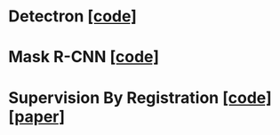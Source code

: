 # Detectron [[code]](https://github.com/facebookresearch/Detectron)
# Mask R-CNN [[code]](https://github.com/facebookresearch/maskrcnn-benchmark)
# Supervision By Registration [[code]](https://github.com/facebookresearch/supervision-by-registration) [[paper]](http://xuanyidong.com/pdf/0191.pdf)
